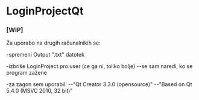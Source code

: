 # LoginProjectQt
### [WIP]

Za uporabo na drugih računalnikih se:

-spremeni Output ".txt" datotek

-izbriše LoginProject.pro.user (ce ga ni, toliko bolje)
--se sam naredi, ko se program zažene

-za zagon sem uporabil:
--"Qt Creator 3.3.0 (opensource)"
--"Based on Qt 5.4.0 (MSVC 2010, 32 bit)"
